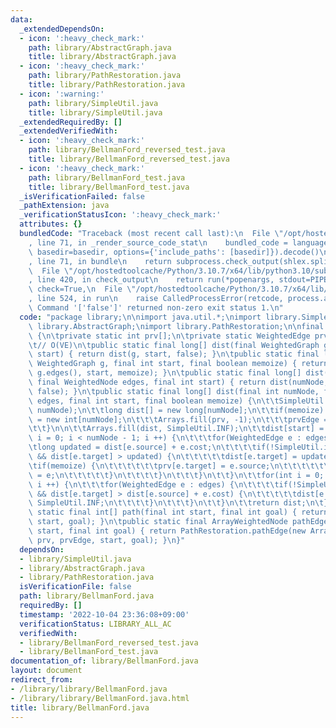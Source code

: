 ```yaml
---
data:
  _extendedDependsOn:
  - icon: ':heavy_check_mark:'
    path: library/AbstractGraph.java
    title: library/AbstractGraph.java
  - icon: ':heavy_check_mark:'
    path: library/PathRestoration.java
    title: library/PathRestoration.java
  - icon: ':warning:'
    path: library/SimpleUtil.java
    title: library/SimpleUtil.java
  _extendedRequiredBy: []
  _extendedVerifiedWith:
  - icon: ':heavy_check_mark:'
    path: library/BellmanFord_reversed_test.java
    title: library/BellmanFord_reversed_test.java
  - icon: ':heavy_check_mark:'
    path: library/BellmanFord_test.java
    title: library/BellmanFord_test.java
  _isVerificationFailed: false
  _pathExtension: java
  _verificationStatusIcon: ':heavy_check_mark:'
  attributes: {}
  bundledCode: "Traceback (most recent call last):\n  File \"/opt/hostedtoolcache/Python/3.10.7/x64/lib/python3.10/site-packages/onlinejudge_verify/documentation/build.py\"\
    , line 71, in _render_source_code_stat\n    bundled_code = language.bundle(stat.path,\
    \ basedir=basedir, options={'include_paths': [basedir]}).decode()\n  File \"/opt/hostedtoolcache/Python/3.10.7/x64/lib/python3.10/site-packages/onlinejudge_verify/languages/user_defined.py\"\
    , line 71, in bundle\n    return subprocess.check_output(shlex.split(command))\n\
    \  File \"/opt/hostedtoolcache/Python/3.10.7/x64/lib/python3.10/subprocess.py\"\
    , line 420, in check_output\n    return run(*popenargs, stdout=PIPE, timeout=timeout,\
    \ check=True,\n  File \"/opt/hostedtoolcache/Python/3.10.7/x64/lib/python3.10/subprocess.py\"\
    , line 524, in run\n    raise CalledProcessError(retcode, process.args,\nsubprocess.CalledProcessError:\
    \ Command '['false']' returned non-zero exit status 1.\n"
  code: "package library;\n\nimport java.util.*;\nimport library.SimpleUtil;\nimport\
    \ library.AbstractGraph;\nimport library.PathRestoration;\n\nfinal class BellmanFord\
    \ {\n\tprivate static int prv[];\n\tprivate static WeightedEdge prvEdge[];\n\n\
    \t// O(VE)\n\tpublic static final long[] dist(final WeightedGraph g, final int\
    \ start) { return dist(g, start, false); }\n\tpublic static final long[] dist(final\
    \ WeightedGraph g, final int start, final boolean memoize) { return dist(g.numNode,\
    \ g.edges(), start, memoize); }\n\tpublic static final long[] dist(final int numNode,\
    \ final WeightedNode edges, final int start) { return dist(numNode, edges, start,\
    \ false); }\n\tpublic static final long[] dist(final int numNode, final WeightedNode\
    \ edges, final int start, final boolean memoize) {\n\t\tSimpleUtil.rangeCheck(start,\
    \ numNode);\n\t\tlong dist[] = new long[numNode];\n\t\tif(memoize) {\n\t\t\tprv\
    \ = new int[numNode];\n\t\t\tArrays.fill(prv, -1);\n\t\t\tprvEdge = new WeightedEdge[numNode];\n\
    \t\t}\n\n\t\tArrays.fill(dist, SimpleUtil.INF);\n\t\tdist[start] = 0;\n\t\tfor(int\
    \ i = 0; i < numNode - 1; i ++) {\n\t\t\tfor(WeightedEdge e : edges) {\n\t\t\t\
    \tlong updated = dist[e.source] + e.cost;\n\t\t\t\tif(!SimpleUtil.isPlusINF(dist[e.source])\
    \ && dist[e.target] > updated) {\n\t\t\t\t\tdist[e.target] = updated;\n\t\t\t\t\
    \tif(memoize) {\n\t\t\t\t\t\tprv[e.target] = e.source;\n\t\t\t\t\t\tprvEdge[e.target]\
    \ = e;\n\t\t\t\t\t}\n\t\t\t\t}\n\t\t\t}\n\t\t}\n\t\tfor(int i = 0; i < numNode;\
    \ i ++) {\n\t\t\tfor(WeightedEdge e : edges) {\n\t\t\t\tif(!SimpleUtil.isPlusINF(dist[e.source])\
    \ && dist[e.target] > dist[e.source] + e.cost) {\n\t\t\t\t\tdist[e.target] = -\
    \ SimpleUtil.INF;\n\t\t\t\t}\n\t\t\t}\n\t\t}\n\t\treturn dist;\n\t}\n\n\tpublic\
    \ static final int[] path(final int start, final int goal) { return PathRestoration.path(prv,\
    \ start, goal); }\n\tpublic static final ArrayWeightedNode pathEdge(final int\
    \ start, final int goal) { return PathRestoration.pathEdge(new ArrayWeightedNode(-1),\
    \ prv, prvEdge, start, goal); }\n}"
  dependsOn:
  - library/SimpleUtil.java
  - library/AbstractGraph.java
  - library/PathRestoration.java
  isVerificationFile: false
  path: library/BellmanFord.java
  requiredBy: []
  timestamp: '2022-10-04 23:36:08+09:00'
  verificationStatus: LIBRARY_ALL_AC
  verifiedWith:
  - library/BellmanFord_reversed_test.java
  - library/BellmanFord_test.java
documentation_of: library/BellmanFord.java
layout: document
redirect_from:
- /library/library/BellmanFord.java
- /library/library/BellmanFord.java.html
title: library/BellmanFord.java
---
```

